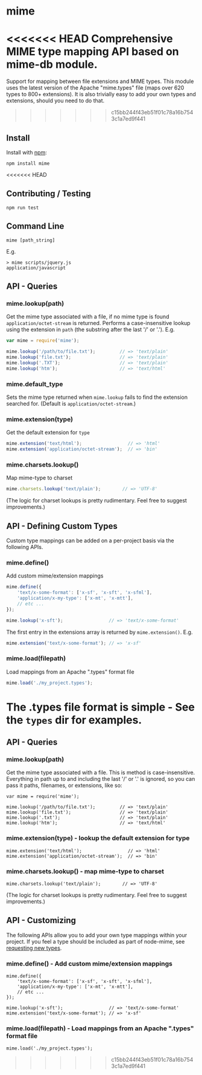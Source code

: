 # mime

<<<<<<< HEAD
Comprehensive MIME type mapping API based on mime-db module.
=======
Support for mapping between file extensions and MIME types.  This module uses the latest version of the Apache "mime.types" file (maps over 620 types to 800+ extensions).  It is also trivially easy to add your own types and extensions, should you need to do that.
>>>>>>> c15bb244f43eb51f01c78a16b7543c1a7ed9f441

## Install

Install with [npm](http://github.com/isaacs/npm):

    npm install mime

<<<<<<< HEAD
## Contributing / Testing

    npm run test

## Command Line

    mime [path_string]

E.g.

    > mime scripts/jquery.js
    application/javascript

## API - Queries

### mime.lookup(path)
Get the mime type associated with a file, if no mime type is found `application/octet-stream` is returned. Performs a case-insensitive lookup using the extension in `path` (the substring after the last '/' or '.').  E.g.

```js
var mime = require('mime');

mime.lookup('/path/to/file.txt');         // => 'text/plain'
mime.lookup('file.txt');                  // => 'text/plain'
mime.lookup('.TXT');                      // => 'text/plain'
mime.lookup('htm');                       // => 'text/html'
```

### mime.default_type
Sets the mime type returned when `mime.lookup` fails to find the extension searched for. (Default is `application/octet-stream`.)

### mime.extension(type)
Get the default extension for `type`

```js
mime.extension('text/html');                 // => 'html'
mime.extension('application/octet-stream');  // => 'bin'
```

### mime.charsets.lookup()

Map mime-type to charset

```js
mime.charsets.lookup('text/plain');        // => 'UTF-8'
```

(The logic for charset lookups is pretty rudimentary.  Feel free to suggest improvements.)

## API - Defining Custom Types

Custom type mappings can be added on a per-project basis via the following APIs.

### mime.define()

Add custom mime/extension mappings

```js
mime.define({
    'text/x-some-format': ['x-sf', 'x-sft', 'x-sfml'],
    'application/x-my-type': ['x-mt', 'x-mtt'],
    // etc ...
});

mime.lookup('x-sft');                 // => 'text/x-some-format'
```

The first entry in the extensions array is returned by `mime.extension()`. E.g.

```js
mime.extension('text/x-some-format'); // => 'x-sf'
```

### mime.load(filepath)

Load mappings from an Apache ".types" format file

```js
mime.load('./my_project.types');
```
The .types file format is simple -  See the `types` dir for examples.
=======
## API - Queries

### mime.lookup(path)
Get the mime type associated with a file. This is method is case-insensitive. Everything in path up to and including the last '/' or '.' is ignored, so you can pass it paths, filenames, or extensions, like so:

    var mime = require('mime');

    mime.lookup('/path/to/file.txt');         // => 'text/plain'
    mime.lookup('file.txt');                  // => 'text/plain'
    mime.lookup('.txt');                      // => 'text/plain'
    mime.lookup('htm');                       // => 'text/html'

### mime.extension(type) - lookup the default extension for type

    mime.extension('text/html');                 // => 'html'
    mime.extension('application/octet-stream');  // => 'bin'

### mime.charsets.lookup() - map mime-type to charset

    mime.charsets.lookup('text/plain');        // => 'UTF-8'

(The logic for charset lookups is pretty rudimentary.  Feel free to suggest improvements.)

## API - Customizing

The following APIs allow you to add your own type mappings within your project.  If you feel a type should be included as part of node-mime, see [requesting new types](https://github.com/bentomas/node-mime/wiki/Requesting-New-Types).
### mime.define() - Add custom mime/extension mappings

    mime.define({
        'text/x-some-format': ['x-sf', 'x-sft', 'x-sfml'],
        'application/x-my-type': ['x-mt', 'x-mtt'],
        // etc ...
    });

    mime.lookup('x-sft');                 // => 'text/x-some-format'
    mime.extension('text/x-some-format'); // => 'x-sf'

### mime.load(filepath) - Load mappings from an Apache ".types" format file

    mime.load('./my_project.types');
>>>>>>> c15bb244f43eb51f01c78a16b7543c1a7ed9f441
